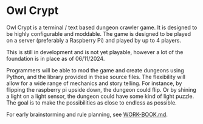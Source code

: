 # Owl Crypt

Owl Crypt is a terminal / text based dungeon crawler game. It is designed to be
highly configurable and moddable. The game is designed to be played on a server
(preferably a Raspberry Pi) and played by up to 4 players.

This is still in development and is not yet playable, however a lot of the foundation
is in place as of 06/11/2024.

Programmers will be able to mod the game and create dungeons using Python, and the
library provided in these source files. The flexibility will allow for a wide range
of mechanics and story telling. For instance, by flipping the raspberry pi upside
down, the dungeon could flip. Or by shining a light on a light sensor, the dungeon
could have some kind of light puzzle. The goal is to make the possibilities as close
to endless as possible.

For early brainstorming and rule planning, see [WORK-BOOK.md](WORK-BOOK.md).